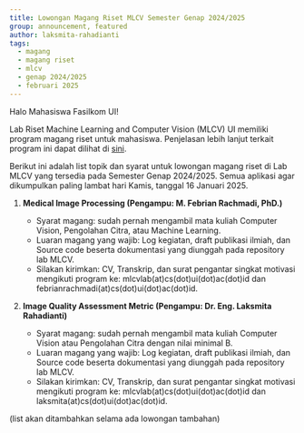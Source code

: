 ```yaml
---
title: Lowongan Magang Riset MLCV Semester Genap 2024/2025
group: announcement, featured 
author: laksmita-rahadianti
tags:
  - magang
  - magang riset
  - mlcv
  - genap 2024/2025
  - februari 2025
---
```



Halo Mahasiswa Fasilkom UI!

Lab Riset Machine Learning and Computer Vision (MLCV) UI memiliki program magang riset untuk mahasiswa. Penjelasan lebih lanjut terkait program ini dapat dilihat di [sini](magang-mlcv-lab.html).

<!-- excerpt start -->
Berikut ini adalah list topik dan syarat untuk lowongan magang riset di Lab MLCV yang tersedia pada Semester Genap 2024/2025. Semua aplikasi agar dikumpulkan paling lambat hari Kamis, tanggal 16 Januari 2025.
 <!-- excerpt end -->
 1. **Medical Image Processing (Pengampu: M. Febrian Rachmadi, PhD.)**
	 - Syarat magang: sudah pernah mengambil mata kuliah Computer Vision, Pengolahan Citra, atau Machine Learning.
	 - Luaran magang yang wajib: Log kegiatan, draft publikasi ilmiah, dan Source code beserta dokumentasi yang diunggah pada repository lab MLCV.
	 - Silakan kirimkan: CV, Transkrip, dan surat pengantar singkat motivasi mengikuti program ke: mlcvlab(at)cs(dot)ui(dot)ac(dot)id dan febrianrachmadi(at)cs(dot)ui(dot)ac(dot)id.
	 
 2. **Image Quality Assessment Metric (Pengampu: Dr. Eng. Laksmita Rahadianti)**
	 - Syarat magang: sudah pernah mengambil mata kuliah Computer Vision atau Pengolahan Citra dengan nilai minimal B.
	 - Luaran magang yang wajib: Log kegiatan, draft publikasi ilmiah, dan Source code beserta dokumentasi yang diunggah pada repository lab MLCV.
	 - Silakan kirimkan: CV, Transkrip, dan surat pengantar singkat motivasi mengikuti program ke: mlcvlab(at)cs(dot)ui(dot)ac(dot)id dan laksmita(at)cs(dot)ui(dot)ac(dot)id.

(list akan ditambahkan selama ada lowongan tambahan)
